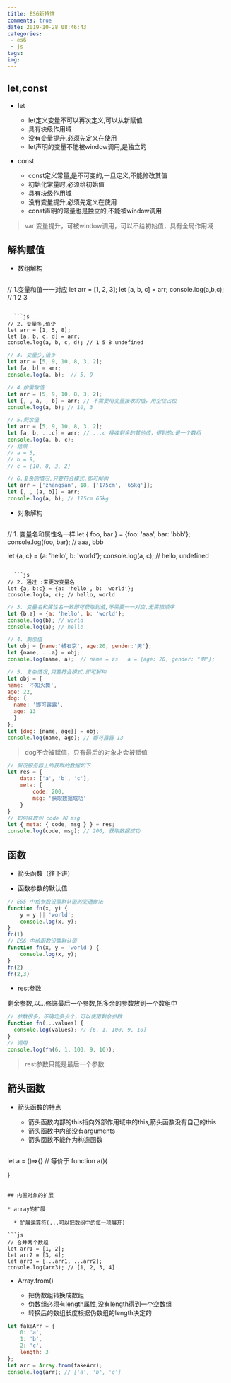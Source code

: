 ```yaml
---
title: ES6新特性
comments: true
date: 2019-10-28 08:46:43
categories:
 - es6
 - js
tags:
img:
---
```


## let,const

* let

  * let定义变量不可以再次定义,可以从新赋值
  * 具有块级作用域
  * 没有变量提升,必须先定义在使用
  * let声明的变量不能被window调用,是独立的
  
* const

  * const定义常量,是不可变的,一旦定义,不能修改其值
  * 初始化常量时,必须给初始值
  * 具有块级作用域
  * 没有变量提升,必须先定义在使用
  * const声明的常量也是独立的,不能被window调用

> var
> 变量提升，可被window调用，可以不给初始值，具有全局作用域

## 解构赋值

* 数组解构

  ```js
// 1.变量和值一一对应
let arr = [1, 2, 3];
let [a, b, c] = arr;
console.log(a,b,c);   // 1 2 3
```

  ```js
// 2. 变量多,值少
let arr = [1, 5, 8];
let [a, b, c, d] = arr;
console.log(a, b, c, d); // 1 5 8 undefined
```

  ```js
// 3. 变量少,值多
let arr = [5, 9, 10, 8, 3, 2];
let [a, b] = arr;
console.log(a, b);  // 5, 9
```

  ```js
// 4.按需取值
let arr = [5, 9, 10, 8, 3, 2];
let [, , a, , b] = arr; // 不需要用变量接收的值，用空位占位
console.log(a, b); // 10, 3 
```

  ```js
// 5.剩余值
let arr = [5, 9, 10, 8, 3, 2];
let [a, b, ...c] = arr; // ...c 接收剩余的其他值，得到的c是一个数组
console.log(a, b, c); 
// 结果：
// a = 5, 
// b = 9, 
// c = [10, 8, 3, 2]
```

  ```js
// 6.复杂的情况,只要符合模式.即可解构
let arr = ['zhangsan', 18, ['175cm', '65kg']];
let [, , [a, b]] = arr;
console.log(a, b); // 175cm 65kg
```

* 对象解构

  ```js
// 1. 变量名和属性名一样
let { foo, bar } = {foo: 'aaa', bar: 'bbb'};
console.log(foo, bar); // aaa, bbb

let {a, c} = {a: 'hello', b: 'world'};
console.log(a, c); // hello, undefined
```

  ```js
// 2. 通过 :来更改变量名
let {a, b:c} = {a: 'hello', b: 'world'};
console.log(a, c); // hello, world
```

  ```js
// 3. 变量名和属性名一致即可获取到值,不需要一一对应,无需按顺序
let {b,a} = {a: 'hello', b: 'world'};
console.log(b); // world
console.log(a); // hello
```

  ```js
// 4. 剩余值
let obj = {name:'橘右京', age:20, gender:'男'};
let {name, ...a} = obj;
console.log(name, a);  // name = zs   a = {age: 20, gender: "男"};
```

  ```js
// 5. 复杂情况,只要符合模式,即可解构
let obj = {
name: '不知火舞',
age: 22,
dog: {
    name: '娜可露露',
    age: 13
    }
};
let {dog: {name, age}} = obj;
console.log(name, age); // 娜可露露 13
```

> dog不会被赋值，只有最后的对象才会被赋值

```js
// 假设服务器上的获取的数据如下
let res = {
    data: ['a', 'b', 'c'],
    meta: {
        code: 200,
        msg: '获取数据成功'
    }
}
// 如何获取到 code 和 msg
let { meta: { code, msg } } = res;
console.log(code, msg); // 200, 获取数据成功
```
## 函数

* 箭头函数（往下讲）

* 函数参数的默认值

```js
// ES5 中给参数设置默认值的变通做法
function fn(x, y) {
    y = y || 'world';
    console.log(x, y);
}
fn(1)
// ES6 中给函数设置默认值
function fn(x, y = 'world') {
    console.log(x, y);
}
fn(2)
fn(2,3)
```

* rest参数

剩余参数,以...修饰最后一个参数,把多余的参数放到一个数组中

  ```js
// 参数很多，不确定多少个，可以使用剩余参数
function fn(...values) {
    console.log(values); // [6, 1, 100, 9, 10]
}
// 调用
console.log(fn(6, 1, 100, 9, 10));
```
>rest参数只能是最后一个参数

## 箭头函数

* 箭头函数的特点

  * 箭头函数内部的this指向外部作用域中的this,箭头函数没有自己的this
  * 箭头函数中内部没有arguments
  * 箭头函数不能作为构造函数



  ```js
let a = ()=>{}
// 等价于
function a(){

}
```

## 内置对象的扩展

* array的扩展

  * 扩展运算符(...可以把数组中的每一项展开)
  
```js
// 合并两个数组
let arr1 = [1, 2];
let arr2 = [3, 4];
let arr3 = [...arr1, ...arr2];
console.log(arr3); // [1, 2, 3, 4]
```

* Array.from()

  * 把伪数组转换成数组
  * 伪数组必须有length属性,没有length得到一个空数组
  * 转换后的数组长度根据伪数组的length决定的
  
```js
let fakeArr = {
    0: 'a',
    1: 'b',
    2: 'c',
    length: 3
};
let arr = Array.from(fakeArr);
console.log(arr); // ['a', 'b', 'c']
```